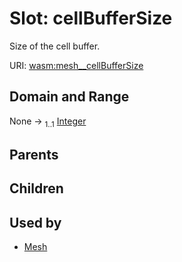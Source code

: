 
# Slot: cellBufferSize

Size of the cell buffer.

URI: [wasm:mesh__cellBufferSize](https://w3id.org/itk/wasmmesh__cellBufferSize)


## Domain and Range

None &#8594;  <sub>1..1</sub> [Integer](types/Integer.md)

## Parents


## Children


## Used by

 * [Mesh](Mesh.md)
